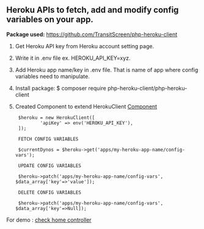 
## Heroku APIs to fetch, add and modify config variables on your app.

<b>Package used:</b> https://github.com/TransitScreen/php-heroku-client

1. Get Heroku API key from Heroku account setting page.
2. Write it in .env file ex. HEROKU_API_KEY=xyz.
3.  Add Heroku app name/key in .env file. That is name of app where config variables need to manipulate.
4. Install package:  $ composer require php-heroku-client/php-heroku-client
5. Created Component to extend HerokuClient <a href="https://github.com/JyotiPanwar/herokuconfigvarapi/blob/master/app/Components/HerokuApi.php">Component</a>

		$heroku = new HerokuClient([
			    'apiKey' => env('HEROKU_API_KEY'), 
		]);
		
		FETCH CONFIG VARIABLES
		
		$currentDynos = $heroku->get('apps/my-heroku-app-name/config-vars');

		UPDATE CONFIG VARIABLES
		
		$heroku->patch('apps/my-heroku-app-name/config-vars', $data_array['key'=>'value']);
		
		DELETE CONFIG VARIABLES
		
		$heroku->patch('apps/my-heroku-app-name/config-vars', $data_array['key'=>Null]);
		
For demo : <a href="https://github.com/JyotiPanwar/herokuconfigvarapi/blob/master/app/Http/Controllers/HomeController.php">check home controller</a>	


